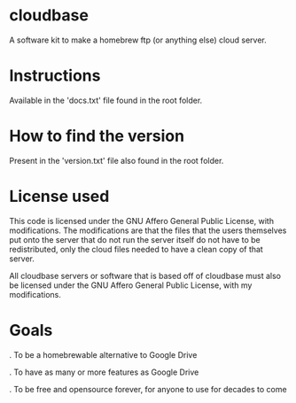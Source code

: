 # cloudbase

A software kit to make a homebrew ftp (or anything else) cloud server.

# Instructions

Available in the 'docs.txt' file found in the root folder.

# How to find the version

Present in the 'version.txt' file also found in the root folder.

# License used

This code is licensed under the GNU Affero General Public License, with modifications.
The modifications are that the files that the users themselves put onto the server that do not run the server itself do not have to be redistributed, only the cloud files needed to have a clean copy of that server.

All cloudbase servers or software that is based off of cloudbase must also be licensed under the GNU Affero General Public License, with my modifications.

# Goals

. To be a homebrewable alternative to Google Drive

. To have as many or more features as Google Drive

. To be free and opensource forever, for anyone to use for decades to come

